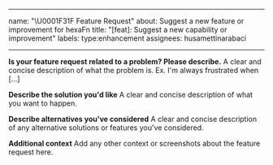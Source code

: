 <!--
SPDX-FileCopyrightText: 2025 Hüsamettin Arabacı
SPDX-License-Identifier: MIT
-->
---
name: "\U0001F31F Feature Request"
about: Suggest a new feature or improvement for hexaFn
title: "[feat]: Suggest a new capability or improvement"
labels: type:enhancement
assignees: husamettinarabaci

---

**Is your feature request related to a problem? Please describe.**
A clear and concise description of what the problem is. Ex. I'm always frustrated when [...]

**Describe the solution you'd like**
A clear and concise description of what you want to happen.

**Describe alternatives you've considered**
A clear and concise description of any alternative solutions or features you've considered.

**Additional context**
Add any other context or screenshots about the feature request here.
